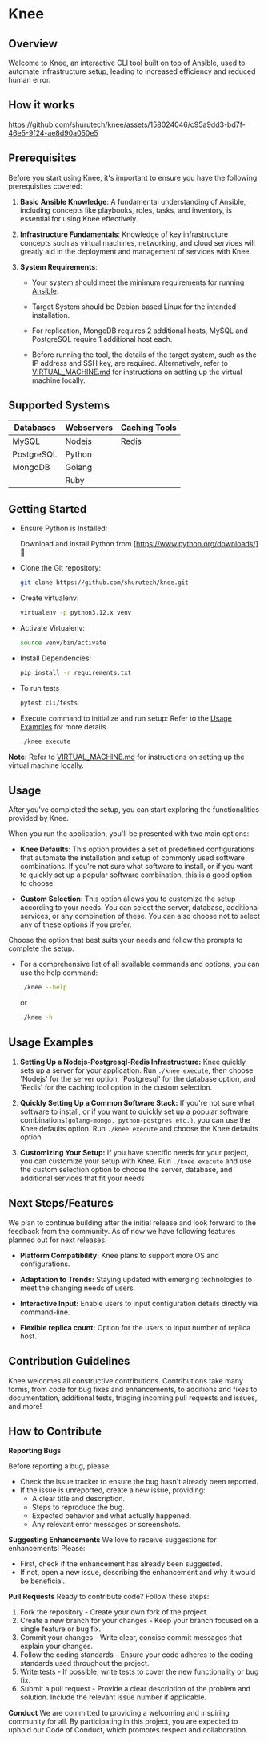 # Knee
## Overview
Welcome to Knee, an interactive CLI tool built on top of Ansible, used to automate infrastructure setup, leading to increased efficiency and reduced human error.

## How it works

https://github.com/shurutech/knee/assets/158024046/c95a9dd3-bd7f-46e5-9f24-ae8d90a050e5

## Prerequisites
Before you start using Knee, it's important to ensure you have the following prerequisites covered:

1. **Basic Ansible Knowledge**: A fundamental understanding of Ansible, including concepts like playbooks, roles, tasks, and inventory, is essential for using Knee effectively.

2. **Infrastructure Fundamentals**: Knowledge of key infrastructure concepts such as virtual machines, networking, and cloud services will greatly aid in the deployment and management of services with Knee.

3. **System Requirements**:  
    
    - Your system should meet the minimum requirements for running [Ansible](https://www.ansible.com/).

    - Target System should be Debian based Linux for the intended installation.

    - For replication, MongoDB requires 2 additional hosts, MySQL and PostgreSQL require 1 additional host each.

    - Before running the tool, the details of the target system, such as the IP address and SSH key, are required. Alternatively, refer to [VIRTUAL_MACHINE.md](VIRTUAL_MACHINE.md) for instructions on setting up the virtual machine locally.

## Supported Systems

| Databases | Webservers | Caching Tools |
|-----------|------------|---------------|
| MySQL     | Nodejs     | Redis         |
| PostgreSQL| Python     |               |
| MongoDB   | Golang     |               |
|           | Ruby       |               |
## Getting Started

- Ensure Python is Installed:  
  
  Download and install Python from [https://www.python.org/downloads/] 🐍  

- Clone the Git repository:
  
    ```bash
    git clone https://github.com/shurutech/knee.git
    ```

- Create virtualenv:
  
  ```bash
  virtualenv -p python3.12.x venv
  ```

- Activate Virtualenv:

    ```bash
    source venv/bin/activate
    ```

- Install Dependencies:

    ```bash
    pip install -r requirements.txt
    ```
- To run tests
   ```bash
   pytest cli/tests
   ```
- Execute command to initialize and run setup: Refer to the [Usage Examples](#usage-examples) for more details.
    ```bash
    ./knee execute
    ```
**Note:** Refer to [VIRTUAL_MACHINE.md](VIRTUAL_MACHINE.md) for instructions on setting up the virtual machine locally.



## Usage 

After you've completed the setup, you can start exploring the functionalities provided by Knee. 

When you run the application, you'll be presented with two main options:

- **Knee Defaults**: This option provides a set of predefined configurations that automate the installation and setup of commonly used software combinations. If you're not sure what software to install, or if you want to quickly set up a popular software combination, this is a good option to choose.

- **Custom Selection**: This option allows you to customize the setup according to your needs. You can select the server, database, additional services, or any combination of these. You can also choose not to select any of these options if you prefer.

Choose the option that best suits your needs and follow the prompts to complete the setup.

- For a comprehensive list of all available commands and options, you can use the help command:
    ```bash
    ./knee --help
    ```
    or  

    ```bash
    ./knee -h
    ```

## Usage Examples

1. **Setting Up a Nodejs-Postgresql-Redis Infrastructure:** Knee quickly sets up a server for your application. Run `./knee execute`, then choose 'Nodejs' for the server option, 'Postgresql' for the database option, and 'Redis' for the caching tool option in the custom selection.

2. **Quickly Setting Up a Common Software Stack:** If you're not sure what software to install, or if you want to quickly set up a popular software combinations`(golang-mongo, python-postgres etc.)`, you can use the Knee defaults option. Run `./knee execute` and choose the Knee defaults option.

3. **Customizing Your Setup:** If you have specific needs for your project, you can customize your setup with Knee. Run `./knee execute` and use the custom selection option to choose the server, database, and additional services that fit your needs

## Next Steps/Features
We plan to continue building after the initial release and look forward to the feedback from the community. As of now we have following features planned out for next releases.

  - **Platform Compatibility:** Knee plans to support more OS and configurations.  
  
  - **Adaptation to Trends:** Staying updated with emerging technologies to meet the changing needs of users.

  - **Interactive Input:** Enable users to input configuration details directly via command-line.

  - **Flexible replica count:** Option for the users to input number of replica host.
    
## Contribution Guidelines
Knee welcomes all constructive contributions. Contributions take many forms, from code for bug fixes and enhancements, to additions and fixes to documentation, additional tests, triaging incoming pull requests and issues, and more!

## How to Contribute
**Reporting Bugs**

Before reporting a bug, please:

 - Check the issue tracker to ensure the bug hasn't already been reported.
 - If the issue is unreported, create a new issue, providing:
    - A clear title and description.
    - Steps to reproduce the bug.
    - Expected behavior and what actually happened.
    - Any relevant error messages or screenshots.

**Suggesting Enhancements**
We love to receive suggestions for enhancements! Please:

- First, check if the enhancement has already been suggested.
- If not, open a new issue, describing the enhancement and why it would be beneficial.

**Pull Requests**
Ready to contribute code? Follow these steps:

1. Fork the repository - Create your own fork of the project.
2. Create a new branch for your changes - Keep your branch focused on a single feature or bug fix.
3. Commit your changes - Write clear, concise commit messages that explain your changes.
4. Follow the coding standards - Ensure your code adheres to the coding standards used throughout the project.
5. Write tests - If possible, write tests to cover the new functionality or bug fix.
6. Submit a pull request - Provide a clear description of the problem and solution. Include the relevant issue number if applicable.

**Conduct**
We are committed to providing a welcoming and inspiring community for all. By participating in this project, you are expected to uphold our Code of Conduct, which promotes respect and collaboration.
